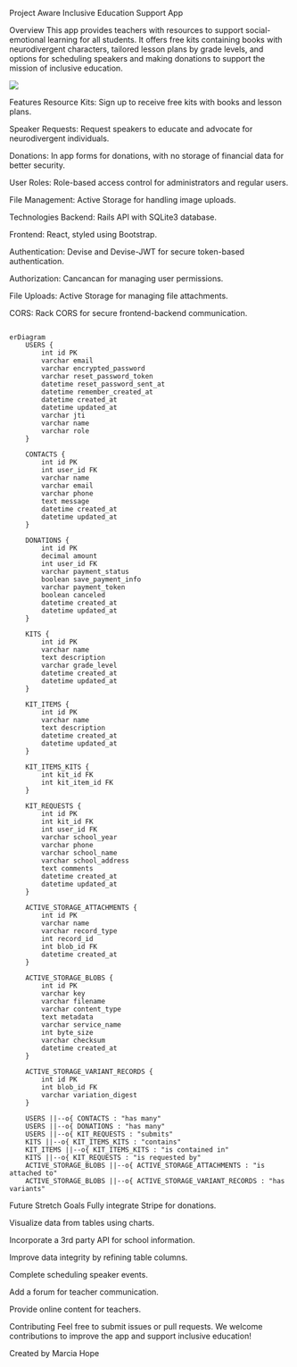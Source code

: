 Project Aware
Inclusive Education Support App


Overview
This app provides teachers with resources to support social-emotional learning for all students. It offers free kits containing books with neurodivergent characters, tailored lesson plans by grade levels, and options for scheduling speakers and making donations to support the mission of inclusive education.

![](https://github.com/mhope21/finalproject/frontend/public/ProjectAware.gif)

Features
Resource Kits: Sign up to receive free kits with books and lesson plans.

Speaker Requests: Request speakers to educate and advocate for neurodivergent individuals.

Donations: In app forms for donations, with no storage of financial data for better security.

User Roles: Role-based access control for administrators and regular users.

File Management: Active Storage for handling image uploads.

Technologies
Backend: Rails API with SQLite3 database.

Frontend: React, styled using Bootstrap.

Authentication: Devise and Devise-JWT for secure token-based authentication.

Authorization: Cancancan for managing user permissions.

File Uploads: Active Storage for managing file attachments.

CORS: Rack CORS for secure frontend-backend communication.

```mermaid

erDiagram
    USERS {
        int id PK
        varchar email
        varchar encrypted_password
        varchar reset_password_token
        datetime reset_password_sent_at
        datetime remember_created_at
        datetime created_at
        datetime updated_at
        varchar jti
        varchar name
        varchar role
    }

    CONTACTS {
        int id PK
        int user_id FK
        varchar name
        varchar email
        varchar phone
        text message
        datetime created_at
        datetime updated_at
    }

    DONATIONS {
        int id PK
        decimal amount
        int user_id FK
        varchar payment_status
        boolean save_payment_info
        varchar payment_token
        boolean canceled
        datetime created_at
        datetime updated_at
    }

    KITS {
        int id PK
        varchar name
        text description
        varchar grade_level
        datetime created_at
        datetime updated_at
    }

    KIT_ITEMS {
        int id PK
        varchar name
        text description
        datetime created_at
        datetime updated_at
    }

    KIT_ITEMS_KITS {
        int kit_id FK
        int kit_item_id FK
    }

    KIT_REQUESTS {
        int id PK
        int kit_id FK
        int user_id FK
        varchar school_year
        varchar phone
        varchar school_name
        varchar school_address
        text comments
        datetime created_at
        datetime updated_at
    }

    ACTIVE_STORAGE_ATTACHMENTS {
        int id PK
        varchar name
        varchar record_type
        int record_id
        int blob_id FK
        datetime created_at
    }

    ACTIVE_STORAGE_BLOBS {
        int id PK
        varchar key
        varchar filename
        varchar content_type
        text metadata
        varchar service_name
        int byte_size
        varchar checksum
        datetime created_at
    }

    ACTIVE_STORAGE_VARIANT_RECORDS {
        int id PK
        int blob_id FK
        varchar variation_digest
    }

    USERS ||--o{ CONTACTS : "has many"
    USERS ||--o{ DONATIONS : "has many"
    USERS ||--o{ KIT_REQUESTS : "submits"
    KITS ||--o{ KIT_ITEMS_KITS : "contains"
    KIT_ITEMS ||--o{ KIT_ITEMS_KITS : "is contained in"
    KITS ||--o{ KIT_REQUESTS : "is requested by"
    ACTIVE_STORAGE_BLOBS ||--o{ ACTIVE_STORAGE_ATTACHMENTS : "is attached to"
    ACTIVE_STORAGE_BLOBS ||--o{ ACTIVE_STORAGE_VARIANT_RECORDS : "has variants"

```




Future Stretch Goals
Fully integrate Stripe for donations.

Visualize data from tables using charts.

Incorporate a 3rd party API for school information.

Improve data integrity by refining table columns.

Complete scheduling speaker events.

Add a forum for teacher communication.

Provide online content for teachers.

Contributing
Feel free to submit issues or pull requests. We welcome contributions to improve the app and support inclusive education!

Created by Marcia Hope
